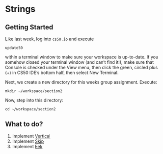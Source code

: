# Strings

## Getting Started

Like last week, log into `cs50.io` and execute


    update50

within a terminal window to make sure your workspace is up-to-date. If you somehow closed your terminal window (and can’t find it!), make sure that Console is checked under the View menu, then click the green, circled plus (+) in CS50 IDE’s bottom half, then select New Terminal.

Next, we create a new directory for this weeks group assignment. Execute:


    mkdir ~/workspace/section2

Now, step into this directory:


    cd ~/workspace/section2


## What to do?
1. Implement [Vertical](/sections/02%20Strings/Vertical.md)
2. Implement [Skip](/sections/02%20Strings/Skip.md)
3. Implement [Eek](/sections/02%20Strings/Eek.md)


